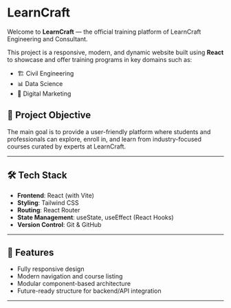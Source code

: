# LearnCraft

Welcome to **LearnCraft** — the official training platform of LearnCraft Engineering and Consultant.

This project is a responsive, modern, and dynamic website built using **React** to showcase and offer training programs in key domains such as:

- 🏗️ Civil Engineering  
- 📊 Data Science  
- 📣 Digital Marketing  

## 🚀 Project Objective

The main goal is to provide a user-friendly platform where students and professionals can explore, enroll in, and learn from industry-focused courses curated by experts at LearnCraft.

---

## 🛠️ Tech Stack

- **Frontend**: React (with Vite)
- **Styling**: Tailwind CSS
- **Routing**: React Router
- **State Management**: useState, useEffect (React Hooks)
- **Version Control**: Git & GitHub

---

## 📌 Features

- Fully responsive design
- Modern navigation and course listing
- Modular component-based architecture
- Future-ready structure for backend/API integration

---

